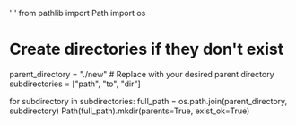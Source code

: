 '''
from pathlib import Path
import os

# Create directories if they don't exist
parent_directory = "./new"  # Replace with your desired parent directory
subdirectories = ["path", "to", "dir"]

for subdirectory in subdirectories:
    full_path = os.path.join(parent_directory, subdirectory)
    Path(full_path).mkdir(parents=True, exist_ok=True)

